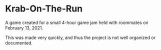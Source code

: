 # Krab-On-The-Run
A game created for a small 4-hour game jam held with roommates on February 13, 2021.

This was made very quickly, and thus the project is not well organized or documented.
